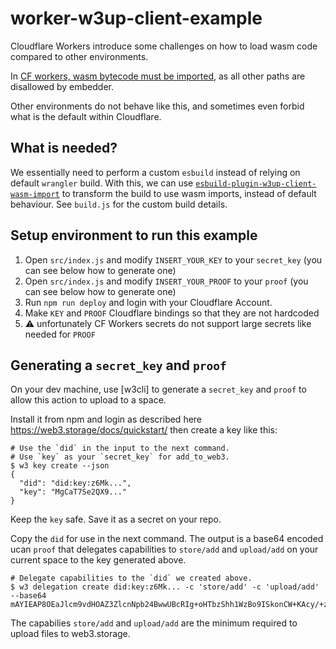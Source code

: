 # worker-w3up-client-example

Cloudflare Workers introduce some challenges on how to load wasm code compared to other environments.

In [CF workers, wasm bytecode must be imported](https://developers.cloudflare.com/workers/runtime-apis/webassembly/javascript/), as all other paths are disallowed by embedder.

Other environments do not behave like this, and sometimes even forbid what is the default within Cloudflare.

## What is needed?

We essentially need to perform a custom `esbuild` instead of relying on default `wrangler` build. With this, we can use [`esbuild-plugin-w3up-client-wasm-import`](https://github.com/vasco-santos/esbuild-plugin-w3up-client-wasm-import) to transform the build to use wasm imports, instead of default behaviour. See `build.js` for the custom build details.

## Setup environment to run this example

1. Open `src/index.js` and modify `INSERT_YOUR_KEY` to your `secret_key` (you can see below how to generate one)
2. Open `src/index.js` and modify `INSERT_YOUR_PROOF` to your `proof` (you can see below how to generate one)
3. Run `npm run deploy` and login with your Cloudflare Account.
4. Make `KEY` and `PROOF` Cloudflare bindings so that they are not hardcoded
  1. ⚠️ unfortunately CF Workers secrets do not support large secrets like needed for `PROOF`

## Generating a `secret_key` and `proof`

On your dev machine, use [w3cli] to generate a `secret_key` and `proof` to allow this action to upload to a space.

Install it from npm and login as described here https://web3.storage/docs/quickstart/ then create a key like this:

```shell
# Use the `did` in the input to the next command. 
# Use `key` as your `secret_key` for add_to_web3.
$ w3 key create --json
{
  "did": "did:key:z6Mk...",
  "key": "MgCaT7Se2QX9..."
}
```

Keep the `key` safe. Save it as a secret on your repo.

Copy the `did` for use in the next command. The output is a base64 encoded ucan `proof` that delegates capabilities to `store/add` and `upload/add` on your current space to the key generated above.

```shell
# Delegate capabilities to the `did` we created above.
$ w3 delegation create did:key:z6Mk... -c 'store/add' -c 'upload/add' --base64
mAYIEAP8OEaJlcm9vdHOAZ3ZlcnNpb24BwwUBcRIg+oHTbzShh1WzBo9ISkonCW+KAcy/+zW8Zb...
```

The capabilies `store/add` and `upload/add` are the minimum required to upload files to web3.storage.
